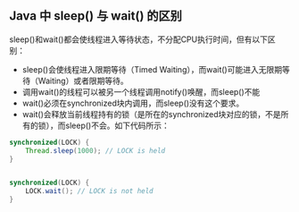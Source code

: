 ## Java 中 sleep() 与 wait() 的区别
sleep()和wait()都会使线程进入等待状态，不分配CPU执行时间，但有以下区别：

- sleep()会使线程进入限期等待（Timed Waiting），而wait()可能进入无限期等待（Waiting）或者限期等待。
- 调用wait()的线程可以被另一个线程调用notify()唤醒，而sleep()不能
- wait()必须在synchronized块内调用，而sleep()没有这个要求。
- wait()会释放当前线程持有的锁（是所在的synchronized块对应的锁，不是所有的锁），而sleep()不会。如下代码所示：

```java
synchronized(LOCK) {
    Thread.sleep(1000); // LOCK is held
}


synchronized(LOCK) {
    LOCK.wait(); // LOCK is not held
}
```